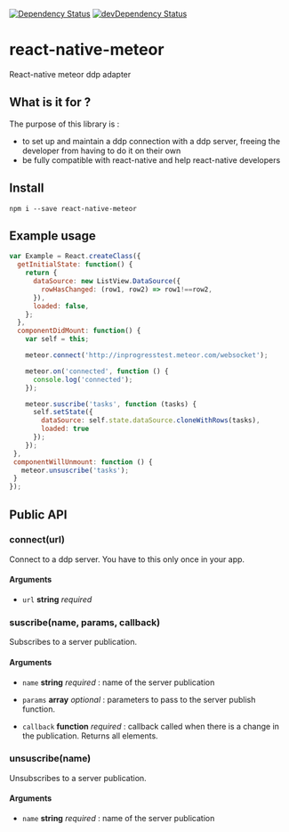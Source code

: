 [![Dependency Status](https://david-dm.org/inProgress-team/react-native-meteor.svg)](https://david-dm.org/inProgress-team/react-native-meteor)
[![devDependency Status](https://david-dm.org/inProgress-team/react-native-meteor/dev-status.svg)](https://david-dm.org/inProgress-team/react-native-meteor#info=devDependencies)

# react-native-meteor

React-native meteor ddp adapter

## What is it for ?

The purpose of this library is :
* to set up and maintain a ddp connection with a ddp server, freeing the developer from having to do it on their own
* be fully compatible with react-native and help react-native developers

## Install

    npm i --save react-native-meteor

## Example usage

```javascript
var Example = React.createClass({
  getInitialState: function() {
    return {
      dataSource: new ListView.DataSource({
        rowHasChanged: (row1, row2) => row1!==row2,
      }),
      loaded: false,
    };
  },
  componentDidMount: function() {
    var self = this;

    meteor.connect('http://inprogresstest.meteor.com/websocket');

    meteor.on('connected', function () {
      console.log('connected');
    });

    meteor.suscribe('tasks', function (tasks) {
      self.setState({
        dataSource: self.state.dataSource.cloneWithRows(tasks),
        loaded: true
      });
    });
 },
 componentWillUnmount: function () {
   meteor.unsuscribe('tasks');
 }
});
```
## Public API

### connect(url)

Connect to a ddp server. You have to this only once in your app.

#### Arguments

- `url` **string** *required*



### suscribe(name, params, callback)

Subscribes to a server publication.

#### Arguments

- `name` **string** *required* : name of the server publication

- `params` **array** *optional* : parameters to pass to the server publish function.

- `callback` **function** *required* : callback called when there is a change in the publication. Returns all elements.

### unsuscribe(name)

Unsubscribes to a server publication.

#### Arguments

- `name` **string** *required* : name of the server publication

